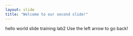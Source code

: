```yaml
---
layout: slide
title: "Welcome to our second slide!"
---
```

hello world slide training lab2
Use the left arrow to go back!
